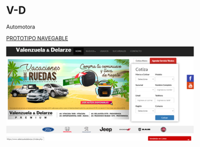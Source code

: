 # V-D
Automotora

[PROTOTIPO NAVEGABLE](https://marijarambrosetti.github.io/Valenzuela-y-Delarze/)

![Web - Antes](assets/images/antes.png "Antes")
